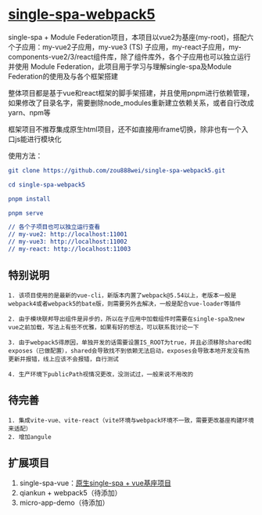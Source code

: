 # [single-spa-webpack5](https://github.com/zou888wei/single-spa-webpack5)
single-spa + Module Federation项目，本项目以vue2为基座(my-root)，搭配六个子应用：my-vue2子应用，my-vue3 (TS) 子应用，my-react子应用，my-components-vue2/3/react组件库，除了组件库外，各个子应用也可以独立运行并使用 Module Federation，此项目用于学习与理解single-spa及Module Federation的使用及与各个框架搭建

整体项目都是基于vue和react框架的脚手架搭建，并且使用pnpm进行依赖管理，如果修改了目录名字，需要删除node_modules重新建立依赖关系，或者自行改成yarn、npm等

框架项目不推荐集成原生html项目，还不如直接用iframe切换，除非也有一个入口js能进行模块化

使用方法：

```cmake
git clone https://github.com/zou888wei/single-spa-webpack5.git

cd single-spa-webpack5

pnpm install

pnpm serve

// 各个子项目也可以独立运行查看
// my-vue2: http://localhost:11001
// my-vue3: http://localhost:11002
// my-react: http://localhost:11003
```

## 特别说明 
```
1. 该项目使用的是最新的vue-cli，新版本内置了webpack@5.54以上，老版本一般是webpack4或者webpack5的bate版，则需要另外去解决，一般是配合vue-loader等插件

2. 由于模块联邦导出组件是异步的，所以在子应用中加载组件时需要在single-spa及new vue之前加载，写法上有些不优雅，如果有好的想法，可以联系我讨论一下

3. 由于webpack5得原因，单独开发的话需要设置IS_ROOT为true，并且必须移除shared和exposes（已做配置），shared会导致找不到依赖无法启动，exposes会导致本地开发没有热更新并报错，线上应该不会报错，自行测试

4. 生产环境下publicPath视情况更改，没测试过，一般来说不用改的
```

## 待完善

```
1. 集成vite-vue、vite-react（vite环境与webpack环境不一致，需要更改基座构建环境来适配）
2. 增加angule
```

## 扩展项目

1. single-spa-vue：[原生single-spa + vue基座项目](https://github.com/zou888wei/single-spa-vue)
2. qiankun + webpack5（待添加）
3. micro-app-demo（待添加）

